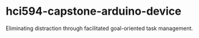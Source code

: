 # hci594-capstone-arduino-device
Eliminating distraction through facilitated goal-oriented task management.
